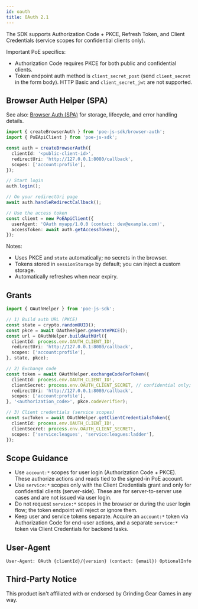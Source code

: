 ```yaml
---
id: oauth
title: OAuth 2.1
---
```


The SDK supports Authorization Code + PKCE, Refresh Token, and Client Credentials (service scopes for confidential clients only).

Important PoE specifics:
- Authorization Code requires PKCE for both public and confidential clients.
- Token endpoint auth method is `client_secret_post` (send `client_secret` in the form body). HTTP Basic and `client_secret_jwt` are not supported.

## Browser Auth Helper (SPA)

See also: [Browser Auth (SPA)](./browser-auth.md) for storage, lifecycle, and error handling details.

```ts
import { createBrowserAuth } from 'poe-js-sdk/browser-auth';
import { PoEApiClient } from 'poe-js-sdk';

const auth = createBrowserAuth({
  clientId: '<public-client-id>',
  redirectUri: 'http://127.0.0.1:8080/callback',
  scopes: ['account:profile'],
});

// Start login
auth.login();

// On your redirectUri page
await auth.handleRedirectCallback();

// Use the access token
const client = new PoEApiClient({
  userAgent: 'OAuth myapp/1.0.0 (contact: dev@example.com)',
  accessToken: await auth.getAccessToken(),
});
```

Notes:
- Uses PKCE and `state` automatically; no secrets in the browser.
- Tokens stored in `sessionStorage` by default; you can inject a custom storage.
- Automatically refreshes when near expiry.

## Grants

```ts
import { OAuthHelper } from 'poe-js-sdk';

// 1) Build auth URL (PKCE)
const state = crypto.randomUUID();
const pkce = await OAuthHelper.generatePKCE();
const url = OAuthHelper.buildAuthUrl({
  clientId: process.env.OAUTH_CLIENT_ID!,
  redirectUri: 'http://127.0.0.1:8080/callback',
  scopes: ['account:profile'],
}, state, pkce);

// 2) Exchange code
const token = await OAuthHelper.exchangeCodeForToken({
  clientId: process.env.OAUTH_CLIENT_ID!,
  clientSecret: process.env.OAUTH_CLIENT_SECRET, // confidential only; sent via client_secret_post
  redirectUri: 'http://127.0.0.1:8080/callback',
  scopes: ['account:profile'],
}, '<authorization_code>', pkce.codeVerifier);

// 3) Client credentials (service scopes)
const svcToken = await OAuthHelper.getClientCredentialsToken({
  clientId: process.env.OAUTH_CLIENT_ID!,
  clientSecret: process.env.OAUTH_CLIENT_SECRET!,
  scopes: ['service:leagues', 'service:leagues:ladder'],
});
```

## Scope Guidance

- Use `account:*` scopes for user login (Authorization Code + PKCE). These authorize actions and reads tied to the signed-in PoE account.
- Use `service:*` scopes only with the Client Credentials grant and only for confidential clients (server-side). These are for server-to-server use cases and are not issued via user login.
- Do not request `service:*` scopes in the browser or during the user login flow; the token endpoint will reject or ignore them.
- Keep user and service tokens separate. Acquire an `account:*` token via Authorization Code for end-user actions, and a separate `service:*` token via Client Credentials for backend tasks.

## User‑Agent

```
User-Agent: OAuth {clientId}/{version} (contact: {email}) OptionalInfo
```

## Third‑Party Notice

This product isn't affiliated with or endorsed by Grinding Gear Games in any way.
